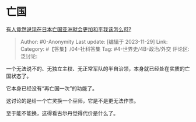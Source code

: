 # 亡国
[有人竟然说现在日本亡国亚洲就会更加和平我该怎么怼?](https://www.zhihu.com/question/631689558/answer/3306249565)

> Author: #0-Anonymity
> Last update: [编辑于 2023-11-29]
> Link:
> Category: #【答集】/04-社科答集
> Tag: #4-世界史/4B-政治/外交
> 评论区:
> 泛讨论:

一个无法说不的、无独立主权、无正常军队的半自治领，本身就已经处在实质的亡国状态了。

它本身已经没有“再亡国一次”的功能了。

这讨论的是给一个亡灵换一个巫师，它是不是更无法作祟。

至于能不能换，这得看古尔丹觉得代价是什么了。
